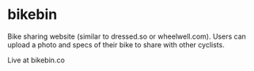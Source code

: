 # bikebin
Bike sharing website (similar to dressed.so or wheelwell.com).  Users can upload a photo and specs of their bike to share with other cyclists.  

Live at bikebin.co
